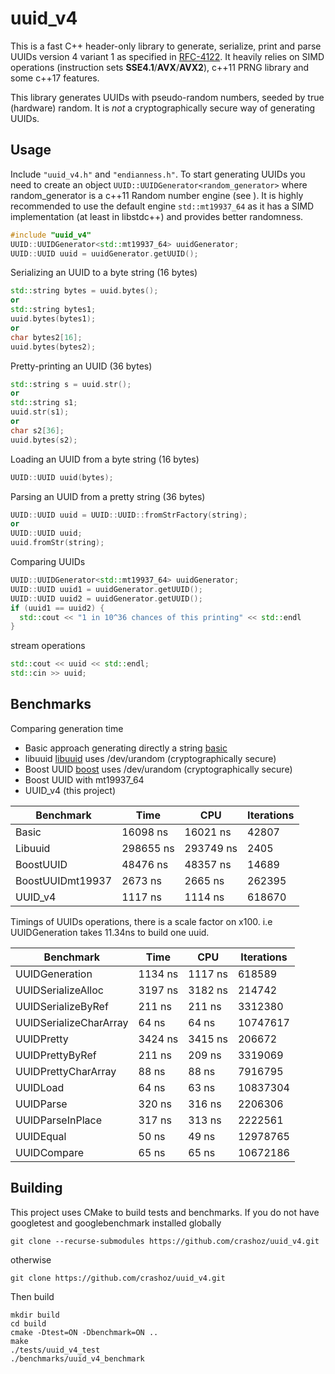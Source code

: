 # uuid_v4

This is a fast C++ header-only library to generate, serialize, print and parse UUIDs version 4 variant 1 as specified in [RFC-4122].
It heavily relies on SIMD operations (instruction sets **SSE4.1**/**AVX**/**AVX2**), c\++11 <random> PRNG library and some c\++17 features.

This library generates UUIDs with pseudo-random numbers, seeded by true (hardware) random. It is *not* a cryptographically secure way of generating UUIDs.

## Usage

Include `"uuid_v4.h"` and `"endianness.h"`.
To start generating UUIDs you need to create an object `UUID::UUIDGenerator<random_generator>` where random_generator is a c\++11 Random number engine (see [<random>]).
It is highly recommended to use the default engine `std::mt19937_64` as it has a SIMD implementation (at least in libstdc++) and provides better randomness.

```c++
#include "uuid_v4"
UUID::UUIDGenerator<std::mt19937_64> uuidGenerator;
UUID::UUID uuid = uuidGenerator.getUUID();
```

Serializing an UUID to a byte string (16 bytes)
```c++
std::string bytes = uuid.bytes();
or
std::string bytes1;
uuid.bytes(bytes1);
or
char bytes2[16];
uuid.bytes(bytes2);
```

Pretty-printing an UUID (36 bytes)
```c++
std::string s = uuid.str();
or
std::string s1;
uuid.str(s1);
or
char s2[36];
uuid.bytes(s2);
```

Loading an UUID from a byte string (16 bytes)
```c++
UUID::UUID uuid(bytes);
```

Parsing an UUID from a pretty string (36 bytes)
```c++
UUID::UUID uuid = UUID::UUID::fromStrFactory(string);
or
UUID::UUID uuid;
uuid.fromStr(string);
```

Comparing UUIDs
```c++
UUID::UUIDGenerator<std::mt19937_64> uuidGenerator;
UUID::UUID uuid1 = uuidGenerator.getUUID();
UUID::UUID uuid2 = uuidGenerator.getUUID();
if (uuid1 == uuid2) {
  std::cout << "1 in 10^36 chances of this printing" << std::endl
}
```

stream operations
```c++
std::cout << uuid << std::endl;
std::cin >> uuid;
```
## Benchmarks

Comparing generation time
+ Basic approach generating directly a string [basic]
+ libuuid [libuuid] uses /dev/urandom (cryptographically secure)
+ Boost UUID [boost] uses /dev/urandom (cryptographically secure)
+ Boost UUID with mt19937_64
+ UUID_v4 (this project)

|Benchmark         |        Time   |        CPU |Iterations
|------------------|---------------|------------|-----------
|Basic             |    16098 ns   |   16021 ns |     42807
|Libuuid           |   298655 ns   |  293749 ns |      2405
|BoostUUID         |    48476 ns   |  48357 ns  |    14689
|BoostUUIDmt19937  |     2673 ns   |    2665 ns |    262395
|UUID_v4           |     1117 ns   |    1114 ns |    618670


Timings of UUIDs operations, there is a scale factor on x100.
i.e UUIDGeneration takes 11.34ns to build one uuid.

Benchmark              |         Time     |      CPU |Iterations
-----------------------|-----------------|-----------|-----------
UUIDGeneration         |      1134 ns    |   1117 ns |    618589
UUIDSerializeAlloc     |      3197 ns    |   3182 ns |    214742
UUIDSerializeByRef     |       211 ns    |    211 ns |   3312380
UUIDSerializeCharArray |        64 ns    |     64 ns |  10747617
UUIDPretty             |      3424 ns    |   3415 ns |    206672
UUIDPrettyByRef        |       211 ns    |    209 ns |   3319069
UUIDPrettyCharArray    |        88 ns    |     88 ns |   7916795
UUIDLoad               |        64 ns    |     63 ns |  10837304
UUIDParse              |       320 ns    |    316 ns |   2206306
UUIDParseInPlace       |       317 ns    |    313 ns |   2222561
UUIDEqual              |        50 ns    |     49 ns |  12978765
UUIDCompare            |        65 ns    |     65 ns |  10672186


## Building

This project uses CMake to build tests and benchmarks.
If you do not have googletest and googlebenchmark installed globally
```
git clone --recurse-submodules https://github.com/crashoz/uuid_v4.git
```
otherwise
```
git clone https://github.com/crashoz/uuid_v4.git
```

Then build
```
mkdir build
cd build
cmake -Dtest=ON -Dbenchmark=ON ..
make
./tests/uuid_v4_test
./benchmarks/uuid_v4_benchmark
```

[RFC-4122]: https://tools.ietf.org/html/rfc4122
[<random>]: https://en.cppreference.com/w/cpp/header/random
[basic]: https://gist.github.com/fernandomv3/46a6d7656f50ee8d39dc
[libuuid]: https://linux.die.net/man/3/libuuid
[boost]: https://www.boost.org/doc/libs/1_68_0/libs/uuid/doc/index.html
